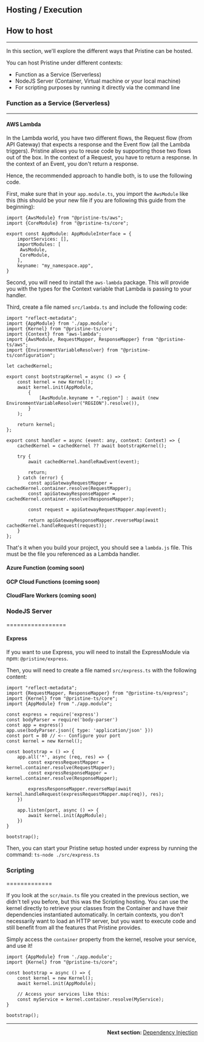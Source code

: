 Hosting / Execution
-------------------

## How to host
--------------

In this section, we'll explore the different ways that Pristine can be hosted.

You can host Pristine under different contexts:
* Function as a Service (Serverless)
* NodeJS Server (Container, Virtual machine or your local machine)
* For scripting purposes by running it directly via the command line

### Function as a Service (Serverless)
--------------------------------------

#### AWS Lambda
In the Lambda world, you have two different flows, the Request flow (from API Gateway) that expects a response and the Event flow (all the Lambda triggers). Pristine allows you to reuse code by supporting those two flows out of the box. In the context of a Request, you have to return a response. In the context of an Event, you don't return a response.

Hence, the recommended approach to handle both, is to use the following code.

First, make sure that in your `app.module.ts`, you import the `AwsModule` like this (this should be your new file if you are following this guide from the beginning):
```
import {AwsModule} from "@pristine-ts/aws";
import {CoreModule} from "@pristine-ts/core";

export const AppModule: AppModuleInterface = {
    importServices: [],
    importModules: [
     AwsModule,
     CoreModule,
    ],
    keyname: "my_namespace.app",
}
```
Second, you will need to install the `aws-lambda` package. This will provide you with the types for the Context variable that Lambda is passing to your handler.

Third, create a file named `src/lambda.ts` and include the following code:

```
import "reflect-metadata";
import {AppModule} from './app.module';
import {Kernel} from "@pristine-ts/core";
import {Context} from "aws-lambda";
import {AwsModule, RequestMapper, ResponseMapper} from "@pristine-ts/aws";
import {EnvironmentVariableResolver} from "@pristine-ts/configuration";

let cachedKernel;

export const bootstrapKernel = async () => {
    const kernel = new Kernel();
    await kernel.init(AppModule,
        {
            [AwsModule.keyname + ".region"] : await (new EnvironmentVariableResolver("REGION").resolve()),
        }
    );

    return kernel;
};

export const handler = async (event: any, context: Context) => {
    cachedKernel = cachedKernel ?? await bootstrapKernel();

    try {
        await cachedKernel.handleRawEvent(event);

        return;
    } catch (error) {
        const apiGatewayRequestMapper = cachedKernel.container.resolve(RequestMapper);
        const apiGatewayResponseMapper = cachedKernel.container.resolve(ResponseMapper);

        const request = apiGatewayRequestMapper.map(event);

        return apiGatewayResponseMapper.reverseMap(await cachedKernel.handleRequest(request));
    }
};

```

That's it when you build your project, you should see a `lambda.js` file. This must be the file you referenced as a Lambda handler.

#### Azure Function (coming soon)

#### GCP Cloud Functions (coming soon)

#### CloudFlare Workers (coming soon)


### NodeJS Server
=================

#### Express
If you want to use Express, you will need to install the ExpressModule via npm: `@pristine/express`.

Then, you will need to create a file named `src/express.ts` with the following content:

```
import "reflect-metadata";
import {RequestMapper, ResponseMapper} from "@pristine-ts/express";
import {Kernel} from "@pristine-ts/core";
import {AppModule} from "./app.module";

const express = require('express')
const bodyParser = require('body-parser')
const app = express()
app.use(bodyParser.json({ type: 'application/json' }))
const port = 80 // <-- Configure your port
const kernel = new Kernel();

const bootstrap = () => {
    app.all('*', async (req, res) => {
        const expressRequestMapper = kernel.container.resolve(RequestMapper);
        const expressResponseMapper = kernel.container.resolve(ResponseMapper);

        expressResponseMapper.reverseMap(await kernel.handleRequest(expressRequestMapper.map(req)), res);
    })

    app.listen(port, async () => {
        await kernel.init(AppModule);
    })
}

bootstrap();
```

Then, you can start your Pristine setup hosted under express by running the command:
`ts-node ./src/express.ts`


### Scripting
=============

If you look at the `scr/main.ts` file you created in the previous section, we didn't tell you before, but this was the Scripting hosting. You can use the kernel directly to retrieve your classes from the Container and have their dependencies instantiated automatically. In certain contexts, you don't necessarily want to load an HTTP server, but you want to execute code and still benefit from all the features that Pristine provides. 

Simply access the `container` property from the kernel, resolve your service, and use it!

```
import {AppModule} from './app.module';
import {Kernel} from "@pristine-ts/core";

const bootstrap = async () => {
    const kernel = new Kernel();
    await kernel.init(AppModule);
    
    // Access your services like this:
    const myService = kernel.container.resolve(MyService);
}

bootstrap();
```

-----

<p align="right">
<strong>Next section: </strong> <a href="03.dependency-injection.md">Dependency Injection</a>
</p>

